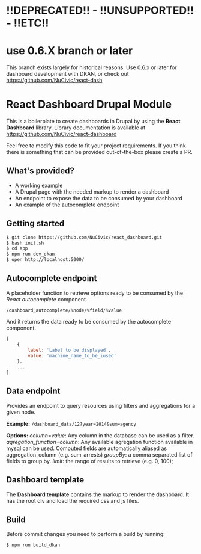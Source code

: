 # !!DEPRECATED!! - !!UNSUPPORTED!! - !!ETC!!
# use 0.6.X branch or later
This branch exists largely for historical reasons. Use 0.6.x or later for dashboard development with DKAN, or check out
https://github.com/NuCivic/react-dash

# React Dashboard Drupal Module

This is a boilerplate to create dashboards in Drupal by using the **React Dashboard** library. Library documentation is available at https://github.com/NuCivic/react-dashboard

Feel free to modify this code to fit your project requirements. If you think there is something that can be provided out-of-the-box please create a PR.


## What's provided?

* A working example
* A Drupal page with the needed markup to render a dashboard
* An endpoint to expose the data to be consumed by your dashboard
* An example of the autocomplete endpoint


## Getting started

```bash
$ git clone https://github.com/NuCivic/react_dashboard.git
$ bash init.sh
$ cd app
$ npm run dev_dkan
$ open http://localhost:5000/
```


## Autocomplete endpoint

A placeholder function to retrieve options ready to be consumed by the *React autocomplete* component.

`/dashboard_autocomplete/%node/%field/%value`

And it returns the data ready to be consumed by the autocomplete component.

```javascript
[
    {
        label: 'Label to be displayed',
        value: 'machine_name_to_be_iused'
    },
    ...
]
```


## Data endpoint

Provides an endpoint to query resources using filters and aggregations for a given node.

**Example:**
`/dashboard_data/12?year=2014&sum=agency`

**Options:**
*column*=*value*: Any column in the database can be used as a filter.
*agregation_function=column*: Any available agregation function available in mysql can be used. Computed fields are automatically aliased as aggregation_column (e.g. sum_arrests)
*groupBy*: a comma separated list of fields to group by.
*limit*: the range of results to retrieve (e.g. 0, 100);

## Dashboard template

The **Dashboard template** contains the markup to render the dashboard. It has the root div and load the required css and js files.

## Build

Before commit changes you need to perform a build by running:

```bash
$ npm run build_dkan
```
